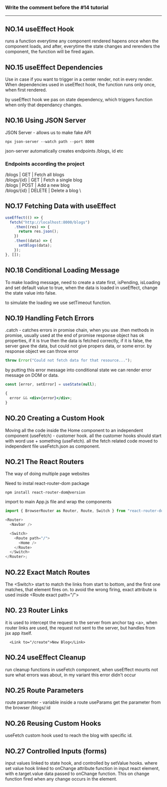 ### Write the comment before the #14 tutorial

---

## NO.14 useEffect Hook

runs a function everytime any component rendered
hapens once when the component loads, and after, everytime the state changes and rerenders the component, the function will be fired again.

## NO.15 useEffect Dependencies

Use in case if you want to trigger in a center render, not in every render.
When dependencies used in useEffect hook, the function runs only once, when first rendered.

by useEffect hook we pas on state dependency, which triggers function when only that dependancy changes.

## NO.16 Using JSON Server

JSON Server - allows us to make fake API

```
npx json-server --watch path --port 8000
```

json-server automatically creates endpoints /blogs, id etc

### Endpoints according the project

/blogs | GET | Fetch all blogs \
/blogs/{id} | GET | Fetch a single blog\
/blogs | POST | Add a new blog \
/blogs/{id} | DELETE | Delete a blog \

## NO.17 Fetching Data with useEffect

```js
useEffect(() => {
  fetch("http://localhost:8000/blogs")
    .then((res) => {
      return res.json();
    })
    .then((data) => {
      setBlogs(data);
    });
}, []);
```

## NO.18 Conditional Loading Message

To make loading message, need to create a state first, isPending, isLoading and set default value to true, when the data is loaded in useEffect, change the state value into false.

to simulate the loading we use setTimeout function.

## NO.19 Handling Fetch Errors

.catch - catches errors in promise chain, when you use .then methods in promise, usually used at the end of promise
response object has ok properties, if it is true then the data is fetched correctly, if it is false, the server gave the data, but could not give propers data, or some error.
by response object we can throw error

```js
throw Error("Could not fetch data for that resource...");
```

by putting this error message into conditional state we can render error message on DOM or data.

```jsx
const [error, setError] = useState(null);

{
  error && <div>{error}</div>;
}
```

## NO.20 Creating a Custom Hook

Moving all the code inside the Home component to an independent component (useFetch) - customer hook. all the customer hooks should start with word use + something (useFetch). all the fetch related code moved to independent file useFetch.json as component.

## NO.21 The React Routers

The way of doing multiple page websites

Need to instal react-router-dom package

```command-line
npm install react-router-dom@version
```

import to main App.js file and wrap the components

```js
import { BrowserRouter as Router, Route, Switch } from "react-router-dom";

<Router>
  <Navbar />

  <Switch>
    <Route path="/">
      <Home />
    </Route>
  </Switch>
</Router>;
```

## NO.22 Exact Match Routes

The \<Switch></Switch> start to match the links from start to bottom, and the first one matches, that element fires on. to avoid the wrong firing, exact attribute is used inside \<Route exact path="/"></Route>

## NO. 23 Router Links

it is used to intercept the request to the server from anchor tag \<a>, when router links are used, the request not sent to the server, but handles from jsx app itself.

```
  <Link to="/create">New Blog</Link>
```

## NO.24 useEffect Cleanup

run cleanup functions in useFetch component, when useEffect mounts
not sure what errors was about, in my variant this error didn't occur

## NO.25 Route Parameters

route parameter - variable inside a route
useParams get the parameter from the browser /blogs/:id

## NO.26 Reusing Custom Hooks

useFetch custom hook used to reach the blog with specific id.

## NO.27 Controlled Inputs (forms)

input values linked to state hook, and controlled by setValue hooks. where set value hook linked to onChange attribute function in input react element, with e.target.value data passed to onChange function. This on change function fired when any change occurs in the element.
